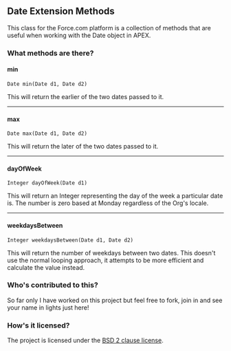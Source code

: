 ## Date Extension Methods

This class for the Force.com platform is a collection of methods that are useful when working with the Date object in APEX.


### What methods are there?

#### min
	Date min(Date d1, Date d2)
	
This will return the earlier of the two dates passed to it.
***

#### max
	Date max(Date d1, Date d2)

This will return the later of the two dates passed to it.
***

#### dayOfWeek
	Integer dayOfWeek(Date d1)

This will return an Integer representing the day of the week a particular date is.  The number is zero based at Monday regardless of the Org's locale.
***

#### weekdaysBetween
	Integer weekdaysBetween(Date d1, Date d2)
	
This will return the number of weekdays between two dates.  This doesn't use the normal looping approach, it attempts to be more efficient and calculate the value instead.


### Who's contributed to this?

So far only I have worked on this project but feel free to fork, join in and see your name in lights just here!

### How's it licensed?

The project is licensed under the [BSD 2 clause license](http://www.opensource.org/licenses/bsd-license.php).
